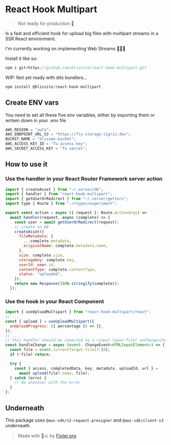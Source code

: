 # React Hook Multipart

> Not ready for production 🚧

Is a fast and efficient hook for upload big files with multipart streams in a SSR React environment.

I'm currently working on implementing Web Streams 🚬👷🏼

Install it like so:

```js
npm i git+https://github.com/blissito/react-hook-multipart.git
```

WIP: Not yet ready with dits bundlers...

```js
npm install @blissito/react-hook-multipart
```

## Create ENV vars

You need to set all these five env variables, either by exporting them or writem down in your .env file

```js
AWS_REGION = "auto";
AWS_ENDPOINT_URL_S3 = "https://fly.storage.tigris.dev";
BUCKET_NAME = "blissmo-bucket";
AWS_ACCESS_KEY_ID = "Tu access key";
AWS_SECRET_ACCESS_KEY = "Tu secret";
```

## How to use it

### Use the handler in your React Router Framework server action

```js
import { createAsset } from "~/.server/db";
import { handler } from "react-hook-multipart";
import { getUserOrRedirect } from "~/.server/getters";
import type { Route } from "./+types/experiment";

export const action = async ({ request }: Route.ActionArgs) =>
  await handler(request, async (complete) => {
    const user = await getUserOrRedirect(request);
    // create on DB
    createAsset({
      fileMetadata: {
        ...complete.metadata,
        originalName: complete.metadata.name,
      },
      size: complete.size,
      storageKey: complete.key,
      userId: user.id,
      contentType: complete.contentType,
      status: "uploaded",
    });
    return new Response(JSON.stringify(complete));
  });
```

### Use the hook in your React Component

```js
import { useUploadMultipart } from "react-hook-multipart/react";
// ...
const { upload } = useUploadMultipart({
  onUploadProgress: ({ percentage }) => {},
});
// ...
// this handler should be conected to a <input type="file" onChange={handleChange} />
const handleChange = async (event: ChangeEvent<HTMLInputElement>) => {
  const file = event.currentTarget.files?.[0];
  if (!file) return;

  try {
    const { access, completedData, key, metadata, uploadId, url } =
      await upload(file?.name, file);
  } catch (erro) {
    // do whatever with the error
  }
};
```

## Underneath

This package uses `@aws-sdk/s3-request-presigner` and `@aws-sdk/client-s3` underneath.

> Made with 🚬🫁 by [Fixter.org](http://fixter.org)
